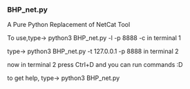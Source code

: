 ### BHP_net.py
A Pure Python Replacement of NetCat Tool 
  
To use,type-> python3 BHP_net.py -l -p 8888 -c       in terminal 1

type-> python3 BHP_net.py -t 127.0.0.1 -p 8888        in terminal 2

now in terminal 2 press Ctrl+D and you can run commands :D
  
to get help, type->   python3 BHP_net.py 
